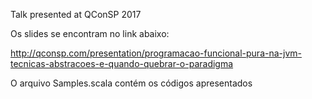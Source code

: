 
Talk presented at QConSP 2017

Os slides se encontram no link abaixo:

http://qconsp.com/presentation/programacao-funcional-pura-na-jvm-tecnicas-abstracoes-e-quando-quebrar-o-paradigma

O arquivo Samples.scala contém os códigos apresentados
